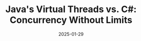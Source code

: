 ---
title: "Java's Virtual Threads vs. C#: Concurrency Without Limits"
date: "2025-01-29"
presenter: "Matt Parker"
summary: "Matt Parker explores Java's recent introduction of virtual threads for HTTP concurrency, which overcomes the traditional limit of 200 concurrent threads. He contrasts this new approach with C#'s asynchronous model that efficiently handles high volumes of requests, highlighting the evolving landscape of concurrency in modern programming."
tags: ["Java", "Virtual Threads", "Concurrency", "HTTP", "csharp", ".NET", "async", "await"]
slides: "https://spring.io/blog/2022/10/11/embracing-virtual-threads"
videoUrl: "https://sswcom-my.sharepoint.com/:v:/r/personal/samwagner_ssw_com_au/Documents/Recordings/%F0%9F%8E%B1%20Knowledge%20sharing%20-%20Sam,%20Jack%20and%20Matt%20%F0%9F%A7%A0-20250129_123416-Meeting%20Recording.mp4?csf=1&web=1&e=iGQRW8&nav=eyJyZWZlcnJhbEluZm8iOnsicmVmZXJyYWxBcHAiOiJTdHJlYW1XZWJBcHAiLCJyZWZlcnJhbFZpZXciOiJTaGFyZURpYWxvZy1MaW5rIiwicmVmZXJyYWxBcHBQbGF0Zm9ybSI6IldlYiIsInJlZmVycmFsTW9kZSI6InZpZXcifX0%3D"
---